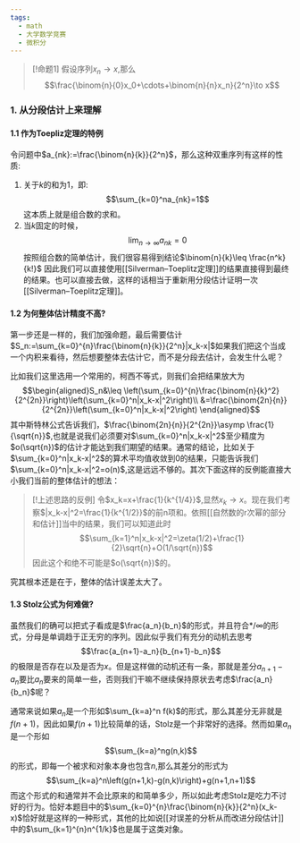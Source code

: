 ```yaml
---
tags:
  - math
  - 大学数学竞赛
  - 微积分
---
```


> [!命题1]
> 假设序列$x_n\to x$,那么$$\frac{\binom{n}{0}x_0+\cdots+\binom{n}{n}x_n}{2^n}\to x$$

### 1. 从分段估计上来理解

#### 1.1 作为Toepliz定理的特例
令问题中$a_{nk}:=\frac{\binom{n}{k}}{2^n}$，那么这种双重序列有这样的性质:
1. 关于$k$的和为1，即:$$\sum_{k=0}^na_{nk}=1$$这本质上就是组合数的求和。
2. 当$k$固定的时候，$$\lim_{n\to \infty}a_{nk}=0$$按照组合数的简单估计，我们很容易得到结论$\binom{n}{k}\leq \frac{n^k}{k!}$
因此我们可以直接使用[[Silverman–Toeplitz定理]]的结果直接得到最终的结果。也可以直接去做，这样的话相当于重新用分段估计证明一次[[Silverman–Toeplitz定理]]。

#### 1.2 为何整体估计精度不高?

第一步还是一样的，我们加强命题，最后需要估计$S_n:=\sum_{k=0}^{n}\frac{\binom{n}{k}}{2^n}|x_k-x|$如果我们把这个当成一个内积来看待，然后想要整体去估计它，而不是分段去估计，会发生什么呢？

比如我们这里选用一个常用的，柯西不等式，则我们会把结果放大为$$\begin{aligned}S_n&\leq \left(\sum_{k=0}^{n}\frac{\binom{n}{k}^2}{2^{2n}}\right)\left(\sum_{k=0}^n|x_k-x|^2\right)\\ &=\frac{\binom{2n}{n}}{2^{2n}}\left(\sum_{k=0}^n|x_k-x|^2\right) \end{aligned}$$其中斯特林公式告诉我们，$\frac{\binom{2n}{n}}{2^{2n}}\asymp \frac{1}{\sqrt{n}}$,也就是说我们必须要对$\sum_{k=0}^n|x_k-x|^2$至少精度为$o(\sqrt{n})$的估计才能达到我们期望的结果。通常的结论，比如关于$\sum_{k=0}^n|x_k-x|^2$的算术平均值收敛到0的结果，只能告诉我们$\sum_{k=0}^n|x_k-x|^2=o(n)$,这是远远不够的。其次下面这样的反例能直接大小我们当前的整体估计的想法：

> [!上述思路的反例]
> 令$x_k=x+\frac{1}{k^{1/4}}$,显然$x_k\to x$。现在我们考察$|x_k-x|^2=\frac{1}{k^{1/2}}$的前n项和。依照[[自然数的r次幂的部分和估计]]当中的结果，我们可以知道此时$$\sum_{k=1}^n|x_k-x|^2=\zeta(1/2)+\frac{1}{2}\sqrt{n}+O(1/\sqrt{n})$$因此这个和绝不可能是$o(\sqrt{n})$的。

究其根本还是在于，整体的估计误差太大了。


#### 1.3 Stolz公式为何难做?
虽然我们的确可以把式子看成是$\frac{a_n}{b_n}$的形式，并且符合$*/\infty$的形式，分母是单调趋于正无穷的序列。因此似乎我们有充分的动机去思考$$\frac{a_{n+1}-a_n}{b_{n+1}-b_n}$$的极限是否存在以及是否为$x$。但是这样做的动机还有一条，那就是差分$a_{n+1}-a_{n}$要比$a_n$要来的简单一些，否则我们干嘛不继续保持原状去考虑$\frac{a_n}{b_n}$呢？

通常来说如果$a_n$是一个形如$\sum_{k=a}^n f(k)$的形式，那么其差分无非就是$f(n+1)$，因此如果$f(n+1)$比较简单的话，Stolz是一个非常好的选择。然而如果$a_n$是一个形如$$\sum_{k=a}^ng(n,k)$$的形式，即每一个被求和对象本身也包含$n$,那么其差分的形式为$$\sum_{k=a}^n\left(g(n+1,k)-g(n,k)\right)+g(n+1,n+1)$$而这个形式的和通常并不会比原来的和简单多少，所以如此考虑Stolz是吃力不讨好的行为。恰好本题目中的$\sum_{k=0}^{n}\frac{\binom{n}{k}}{2^n}(x_k-x)$恰好就是这样的一种形式，其他的比如说[[对误差的分析从而改进分段估计]]中的$\sum_{k=1}^{n}n^{1/k}$也是属于这类对象。